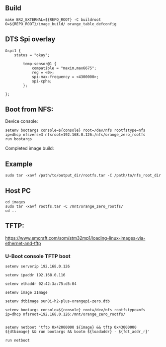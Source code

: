 ## Build
```shell
make BR2_EXTERNAL=${REPO_ROOT} -C buildroot O=${REPO_ROOT}/image_build/ orange_table_defconfig
```
## DTS Spi overlay
```dts
&spi1 {
	status = "okay";

        temp-sensor@1 {
            compatible = "maxim,max6675";
            reg = <0>;
            spi-max-frequency = <4300000>;
            spi-cpha;
        };

};
```


## Boot from NFS:
Device console:
```shell
setenv bootargs console=${console} root=/dev/nfs rootfstype=nfs ip=dhcp nfsvers=3 nfsroot=192.168.0.126:/nfs/orange_zero_rootfs
run bootargs
```

Completed image build:
## Example
```shell
sudo tar -xavf /path/to/output_dir/rootfs.tar -C /path/to/nfs_root_dir
```

## Host PC
```shell
cd images
sudo tar -xavf rootfs.tar -C /mnt/orange_zero_rootfs/
cd ..
```


## TFTP:
https://www.emcraft.com/som/stm32mp1/loading-linux-images-via-ethernet-and-tftp

### U-Boot console TFTP boot
```shell
setenv serverip 192.168.0.126

setenv ipaddr 192.168.0.116

setenv ethaddr 02:42:3a:75:d5:04

setenv image zImage

setenv dtbimage sun8i-h2-plus-orangepi-zero.dtb

setenv bootargs console=${console} root=/dev/nfs rootfstype=nfs ip=dhcp nfsroot=192.168.0.126:/mnt/orange_zero_rootfs/


setenv netboot 'tftp 0x42000000 ${image} && tftp 0x43000000 ${dtbimage} && run bootargs && bootm ${loadaddr} - ${fdt_addr_r}'

run netboot
```